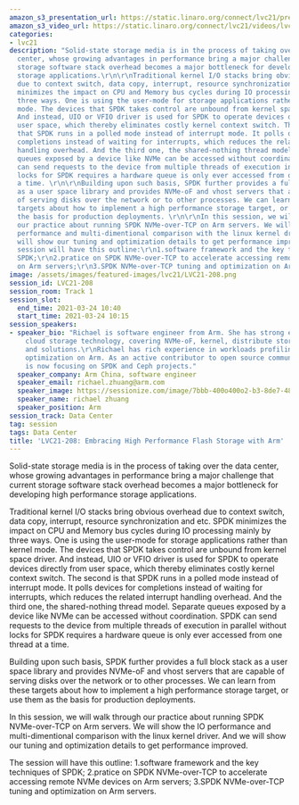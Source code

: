 ```yaml
---
amazon_s3_presentation_url: https://static.linaro.org/connect/lvc21/presentations/lvc21-208.pdf
amazon_s3_video_url: https://static.linaro.org/connect/lvc21/videos/lvc21-208.mp4
categories:
- lvc21
description: "Solid-state storage media is in the process of taking over the data
  center, whose growing advantages in performance bring a major challenge that current
  storage software stack overhead becomes a major bottleneck for developing high performance
  storage applications.\r\n\r\nTraditional kernel I/O stacks bring obvious overhead
  due to context switch, data copy, interrupt, resource synchronization and etc. SPDK
  minimizes the impact on CPU and Memory bus cycles during IO processing mainly by
  three ways. One is using the user-mode for storage applications rather than kernel
  mode. The devices that SPDK takes control are unbound from kernel space driver.
  And instead, UIO or VFIO driver is used for SPDK to operate devices directly from
  user space, which thereby eliminates costly kernel context switch. The second is
  that SPDK runs in a polled mode instead of interrupt mode. It polls devices for
  completions instead of waiting for interrupts, which reduces the related interrupt
  handling overhead. And the third one, the shared-nothing thread model. Separate
  queues exposed by a device like NVMe can be accessed without coordination. SPDK
  can send requests to the device from multiple threads of execution in parallel without
  locks for SPDK requires a hardware queue is only ever accessed from one thread at
  a time. \r\n\r\nBuilding upon such basis, SPDK further provides a full block stack
  as a user space library and provides NVMe-oF and vhost servers that are capable
  of serving disks over the network or to other processes. We can learn from these
  targets about how to implement a high performance storage target, or use them as
  the basis for production deployments. \r\n\r\nIn this session, we will walk through
  our practice about running SPDK NVMe-over-TCP on Arm servers. We will show the IO
  performance and multi-dimentional comparison with the linux kernel driver. And we
  will show our tuning and optimization details to get performance improved.\r\n\r\nThe
  session will have this outline:\r\n1.software framework and the key techniques of
  SPDK;\r\n2.pratice on SPDK NVMe-over-TCP to accelerate accessing remote NVMe devices
  on Arm servers;\r\n3.SPDK NVMe-over-TCP tuning and optimization on Arm servers. "
image: /assets/images/featured-images/lvc21/LVC21-208.png
session_id: LVC21-208
session_room: Track 1
session_slot:
  end_time: 2021-03-24 10:40
  start_time: 2021-03-24 10:15
session_speakers:
- speaker_bio: "Richael is software engineer from Arm. She has strong expertise in
    cloud storage technology, covering NVMe-oF, kernel, distribute storage system
    and solutions.\r\nRichael has rich experience in workloads profiling, tuning and
    optimization on Arm. As an active contributor to open source community, Richael
    is now focusing on SPDK and Ceph projects."
  speaker_company: Arm China, software engineer
  speaker_email: richael.zhuang@arm.com
  speaker_image: https://sessionize.com/image/7bbb-400o400o2-b3-8de7-48fe-9d0b-f60c59bd6b50.f0d16df8-226e-4077-b5bf-9f0a6aa8c1ea.jpg
  speaker_name: richael zhuang
  speaker_position: Arm
session_track: Data Center
tag: session
tags: Data Center
title: 'LVC21-208: Embracing High Performance Flash Storage with Arm'
---
```


Solid-state storage media is in the process of taking over the data center, whose growing advantages in performance bring a major challenge that current storage software stack overhead becomes a major bottleneck for developing high performance storage applications.

Traditional kernel I/O stacks bring obvious overhead due to context switch, data copy, interrupt, resource synchronization and etc. SPDK minimizes the impact on CPU and Memory bus cycles during IO processing mainly by three ways. One is using the user-mode for storage applications rather than kernel mode. The devices that SPDK takes control are unbound from kernel space driver. And instead, UIO or VFIO driver is used for SPDK to operate devices directly from user space, which thereby eliminates costly kernel context switch. The second is that SPDK runs in a polled mode instead of interrupt mode. It polls devices for completions instead of waiting for interrupts, which reduces the related interrupt handling overhead. And the third one, the shared-nothing thread model. Separate queues exposed by a device like NVMe can be accessed without coordination. SPDK can send requests to the device from multiple threads of execution in parallel without locks for SPDK requires a hardware queue is only ever accessed from one thread at a time. 

Building upon such basis, SPDK further provides a full block stack as a user space library and provides NVMe-oF and vhost servers that are capable of serving disks over the network or to other processes. We can learn from these targets about how to implement a high performance storage target, or use them as the basis for production deployments. 

In this session, we will walk through our practice about running SPDK NVMe-over-TCP on Arm servers. We will show the IO performance and multi-dimentional comparison with the linux kernel driver. And we will show our tuning and optimization details to get performance improved.

The session will have this outline:
1.software framework and the key techniques of SPDK;
2.pratice on SPDK NVMe-over-TCP to accelerate accessing remote NVMe devices on Arm servers;
3.SPDK NVMe-over-TCP tuning and optimization on Arm servers.